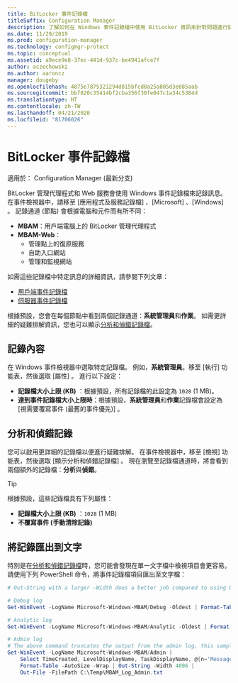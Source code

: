 ```yaml
---
title: BitLocker 事件記錄檔
titleSuffix: Configuration Manager
description: 了解如何在 Windows 事件記錄檔中使用 BitLocker 資訊來針對問題進行疑難排解
ms.date: 11/29/2019
ms.prod: configuration-manager
ms.technology: configmgr-protect
ms.topic: conceptual
ms.assetid: a9ece9e8-37ec-441d-937c-be4941afce7f
author: aczechowski
ms.author: aaroncz
manager: dougeby
ms.openlocfilehash: 4875e7875321294d815bfcd8a25a805d3e085aab
ms.sourcegitcommit: bbf820c35414bf2cba356f30fe047c1a34c5384d
ms.translationtype: HT
ms.contentlocale: zh-TW
ms.lasthandoff: 04/21/2020
ms.locfileid: "81706026"
---
```

# <a name="bitlocker-event-logs"></a>BitLocker 事件記錄檔

適用於：  Configuration Manager (最新分支)

BitLocker 管理代理程式和 Web 服務會使用 Windows 事件記錄檔來記錄訊息。 在事件檢視器中，請移至 [應用程式及服務記錄檔]  、[Microsoft]  、[Windows]  。 記錄通道 (節點) 會根據電腦和元件而有所不同：

- **MBAM**：用戶端電腦上的 BitLocker 管理代理程式
- **MBAM-Web**：
  - 管理點上的復原服務
  - 自助入口網站
  - 管理和監視網站

如需這些記錄檔中特定訊息的詳細資訊，請參閱下列文章：

- [用戶端事件記錄檔](client-event-logs.md)
- [伺服器事件記錄檔](server-event-logs.md)

根據預設，您會在每個節點中看到兩個記錄通道：**系統管理員**和**作業**。 如需更詳細的疑難排解資訊，您也可以顯示[分析和偵錯記錄檔](#bkmk_debug)。

## <a name="log-properties"></a>記錄內容

在 Windows 事件檢視器中選取特定記錄檔。 例如，**系統管理員**。移至 [執行]  功能表，然後選取 [屬性]  。 進行以下設定：

- **記錄檔大小上限 (KB)** ：根據預設，所有記錄檔的此設定為 `1028` (1 MB)。
- **達到事件記錄檔大小上限時**：根據預設，**系統管理員**和**作業**記錄檔會設定為 [視需要覆寫事件 (最舊的事件優先)]  。

## <a name="analytic-and-debug-logs"></a><a name="bkmk_debug"></a> 分析和偵錯記錄

您可以啟用更詳細的記錄檔以便進行疑難排解。 在事件檢視器中，移至 [檢視]  功能表，然後選取 [顯示分析和偵錯記錄檔]  。 現在瀏覽至記錄檔通道時，將會看到兩個額外的記錄檔：**分析**與**偵錯**。

> [!TIP]
> 根據預設，這些記錄檔具有下列屬性：
>
> - **記錄檔大小上限 (KB)** ：`1028` (1 MB)
> - **不覆寫事件 (手動清除記錄)**

## <a name="export-logs-to-text"></a>將記錄匯出到文字

特別是在[分析和偵錯記錄檔](#bkmk_debug)時，您可能會發現在單一文字檔中檢視項目會更容易。 請使用下列 PowerShell 命令，將事件記錄檔項目匯出至文字檔：

``` PowerShell
# Out-String with a larger -Width does a better job compared to using Out-File with -Width. -Oldest is only required with debug/analytic logs.

# Debug log
Get-WinEvent -LogName Microsoft-Windows-MBAM/Debug -Oldest | Format-Table -AutoSize | Out-String -Width 4096 | Out-File C:\Temp\MBAM_Log_Debug.txt

# Analytic log
Get-WinEvent -LogName Microsoft-Windows-MBAM/Analytic -Oldest | Format-Table -AutoSize | Out-String -Width 4096 | Out-File C:\Temp\MBAM_Log_Analytic.txt

# Admin log
# The above command truncates the output from the admin log, this sample reformats the strings
Get-WinEvent -LogName Microsoft-Windows-MBAM/Admin |
    Select TimeCreated, LevelDisplayName, TaskDisplayName, @{n='Message';e={$_.Message.trim()}} |
    Format-Table -AutoSize -Wrap | Out-String -Width 4096 |
    Out-File -FilePath C:\Temp\MBAM_Log_Admin.txt
```
